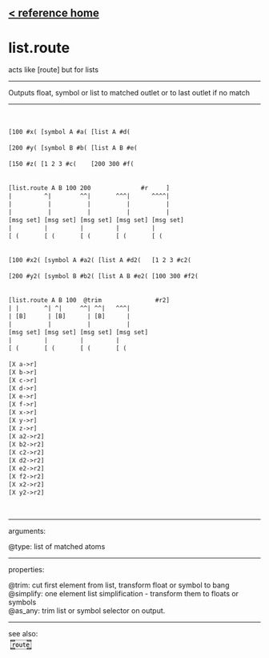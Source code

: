 [< reference home](ceammc_lib.html)
---

# list.route


acts like [route] but for lists

---

Outputs float, symbol or list to matched outlet or to last outlet if no
            match<br>


---


```


[100 #x( [symbol A #a( [list A #d(

[200 #y( [symbol B #b( [list A B #e(

[150 #z( [1 2 3 #c(    [200 300 #f(


[list.route A B 100 200              #r     ]
|         ^|        ^^|       ^^^|      ^^^^|
|          |          |          |          |
|          |          |          |          |
[msg set] [msg set] [msg set] [msg set] [msg set]
|         |         |         |         |
[ (       [ (       [ (       [ (       [ (


[100 #x2( [symbol A #a2( [list A #d2(   [1 2 3 #c2(

[200 #y2( [symbol B #b2( [list A B #e2( [100 300 #f2(


[list.route A B 100  @trim               #r2]
| |       ^| ^|     ^^| ^^|   ^^^|
| [B]      | [B]      | [B]      |
|          |          |          |
[msg set] [msg set] [msg set] [msg set]
|         |         |         |
[ (       [ (       [ (       [ (

[X a->r]
[X b->r]
[X c->r]
[X d->r]
[X e->r]
[X f->r]
[X x->r]
[X y->r]
[X z->r]
[X a2->r2]
[X b2->r2]
[X c2->r2]
[X d2->r2]
[X e2->r2]
[X f2->r2]
[X x2->r2]
[X y2->r2]

            
```

---
arguments:

@type: list of matched atoms<br>

---
properties:

@trim: cut first element from list, transform float or
            symbol to bang<br>
@simplify: one element list
            simplification - transform them to floats or symbols<br>
@as_any: trim list or symbol selector on output.<br>

---
see also:<br>
[![route](img/object_route.png)](route.html)
